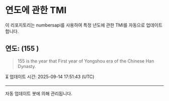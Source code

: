 
# 연도에 관한 TMI

이 리포지토리는 numbersapi를 사용하여 특정 년도에 관한 TMI를 자동으로 업데이트합니다.

## 연도: (155 )
> 155 is the year that First year of Yongshou era of the Chinese Han Dynasty.

⏳ 업데이트 시간: 2025-09-14 17:51:43 (UTC)

---
자동 업데이트 봇에 의해 관리됩니다.

